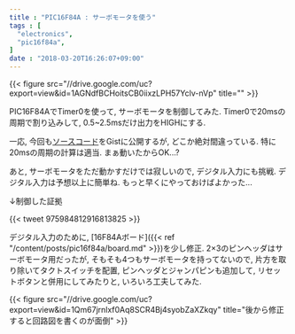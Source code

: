 ```yaml
---
title : "PIC16F84A : サーボモータを使う"
tags : [
  "electronics",
  "pic16f84a",
]
date : "2018-03-20T16:26:07+09:00"
---
```


{{< figure src="//drive.google.com/uc?export=view&id=1AGNdfBCHoitsCB0iixzLPH57Yclv-nVp" title="" >}}

PIC16F84AでTimer0を使って, サーボモータを制御してみた. 
Timer0で20msの周期で割り込みして, 0.5~2.5msだけ出力をHIGHにする. 
<!--more-->
一応, 今回も[ソースコード](https://gist.github.com/ha2zakura/1ea44fd9f3cc07e0533092fa847bb244)をGistに公開するが, どこか絶対間違っている. 特に20msの周期の計算は適当. まぁ動いたからOK...?

あと, サーボモータをただ動かすだけでは寂しいので, デジタル入力にも挑戦. デジタル入力は予想以上に簡単ね. もっと早くにやっておけばよかった... 

↓制御した証拠

{{< tweet 975984812916813825 >}}

デジタル入力のために, [16F84Aボード]({{< ref "/content/posts/pic16f84a/board.md" >}})を少し修正. 2×3のピンヘッダはサーボモータ用だったが, そもそも4つもサーボモータを持ってないので, 片方を取り除いてタクトスイッチを配置, ピンヘッダとジャンパピンも追加して, リセットボタンと併用にしてみたりと, いろいろ工夫してみた.   

{{< figure src="//drive.google.com/uc?export=view&id=1Qm67jrnlxf0Aq8SCR4Bj4syobZaXZkqy" title="後から修正すると回路図を書くのが面倒" >}}

